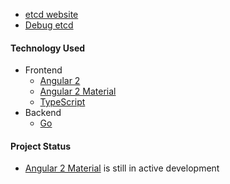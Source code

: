 
- [etcd website](http://104.199.121.254:4200)
- [Debug etcd](./debug-etcd)

#### Technology Used

- Frontend
    - [Angular 2](https://angular.io/)
    - [Angular 2 Material](https://github.com/angular/material2)
    - [TypeScript](https://www.typescriptlang.org/index.html)
- Backend
    - [Go](https://golang.org/)


#### Project Status

- [Angular 2 Material](https://github.com/angular/material2) is still in active development
